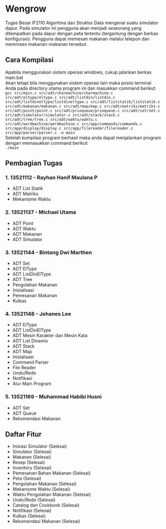 # Wengrow
Tugas Besar IF2110 Algoritma dan Struktur Data mengenai suatu simulator dapur. Pada simulator ini pengguna akan menjadi seseorang yang ditempatkan pada dapur dengan peta tertentu (tergantung dengan berkas konfigurasi). Pengguna dapat memesan makanan melalui telepon dan memroses makanan-makanan tersebut.

## Cara Kompilasi
Apabila menggunakan sistem operasi windows, cukup jalankan berkas main.bat<br>
Akan tetapi bila menggunakan sistem operasi lain maka posisi terminal Anda pada directory utama program ini dan masukkan command berikut:<br>
`gcc src/main.c src/adt/charmachine/charmachine.c src/adt/eltype/eltype.c src/adt/listdin/listdin.c src/adt/listdineltype/listdineltype.c src/adt/liststatik/liststatik.c src/adt/makanan/makanan.c src/adt/map/map.c src/adt/matriks/matriks.c src/adt/point/point.c src/adt/prioqueue/prioqueue.c src/adt/set/set.c src/adt/simulator/simulator.c src/adt/stack/stack.c src/adt/tree/tree.c src/adt/waktu/waktu.c src/adt/wordmachine/wordmachine.c src/app/commands/commands.c src/app/display/display.c src/app/filereader/filereader.c src/app/parser/parser.c -o main`<br>
Setelah kompilasi program berhasil maka anda dapat menjalankan program dengan memasukkan command berikut:<br>
`./main`<br>

## Pembagian Tugas
### 1. 13521112 - Rayhan Hanif Maulana P
- ADT List Statik
- ADT Matriks
- Mekanisme Waktu
### 2. 13521137 - Michael Utama
- ADT Point
- ADT Waktu
- ADT Makanan
- ADT Simulator
### 3. 13521144 - Bintang Dwi Marthen
- ADT Set
- ADT ElType
- ADT ListDinElType
- ADT Tree
- Pengolahan Makanan
- Inisialisasi
- Pemesanan Makanan
- Kulkas
### 4. 13521148 - Johanes Lee
- ADT ElType
- ADT ListDinElType
- ADT Mesin Karakter dan Mesin Kata
- ADT List Dinamis
- ADT Stack
- ADT Map
- Inisialisasi
- Command Parser
- File Reader
- Undo/Redo
- Notifikasi
- Alur Main Program
### 5. 13521169 - Muhammad Habibi Husni
- ADT Set
- ADT Queue
- Rekomendasi Makanan

## Daftar Fitur
- Inisiasi Simulator (Selesai)
- Simulator (Selesai)
- Makanan (Selesai)
- Resep (Selesai)
- Inventory (Selesai)
- Pemesanan Bahan Makanan (Selesai)
- Peta (Selesai)
- Pengolahan Makanan (Selesai)
- Mekanisme Waktu (Selesai)
- Waktu Pengolahan Makanan (Selesai)
- Undo/Redo (Selesai)
- Catalog dan Cookbook (Selesai)
- Notifikasi (Selesai)
- Kulkas (Selesai)
- Rekomendasi Makanan (Selesai)
